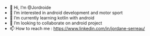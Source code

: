 - 👋 Hi, I’m @Jordroide
- 👀 I’m interested in android development and motor sport
- 🌱 I’m currently learning kotlin with android 
- 💞️ I’m looking to collaborate on android project
- 📫 How to reach me : https://www.linkedin.com/in/jordane-serreau/

<!---
Jordroide/Jordroide is a ✨ special ✨ repository because its `README.md` (this file) appears on your GitHub profile.
You can click the Preview link to take a look at your changes.
--->
